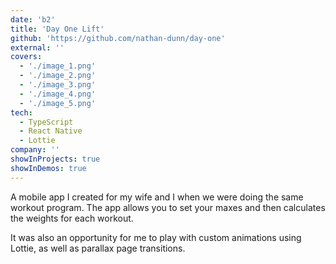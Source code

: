 ```yaml
---
date: 'b2'
title: 'Day One Lift'
github: 'https://github.com/nathan-dunn/day-one'
external: ''
covers:
  - './image_1.png'
  - './image_2.png'
  - './image_3.png'
  - './image_4.png'
  - './image_5.png'
tech:
  - TypeScript
  - React Native
  - Lottie
company: ''
showInProjects: true
showInDemos: true
---
```


A mobile app I created for my wife and I when we were doing the same workout program. The app allows you to set your maxes and then calculates the weights for each workout.

It was also an opportunity for me to play with custom animations using Lottie, as well as parallax page transitions.
